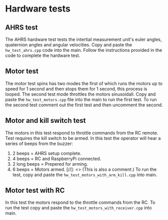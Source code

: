 # Hardware tests

## AHRS test
The AHRS hardware test tests the intertial measurement unit's euler angles, 
quaternion angles and angular velocities. Copy and paste the `hw_test_ahrs.cpp` 
code into the main. Follow the instructions provided in the code to complete the hardware test.

## Motor test
The motor test spins has two modes the first of which runs the motors up to speed for 1 second
and then stops them for 1 second, this process is looped. The second test mode throttles the motors sinusoidall.
Copy and paste the `hw_test_motors.cpp` file into the main to run the first test.
To run the second test comment out the first test and then uncomment the second. 

## Motor and kill switch test
The motors in this test respond to throttle commands from the RC remote. Test requires the kill switch to be armed.
In this test the operator will hear a series of beeps from the buzzer:
  1. 2 beeps = AHRS setup complete.
  2. 4 beeps = RC and RaspberryPi connected.
  3. 2 long beeps = Prepered for arming.
  4. 6 beeps = Motors armed.
[//]: <> (This is also a comment.)
To run the test, copy and paste the `hw_test_motors_with_arm_kill.cpp` into main.

## Motor test with RC
In this test the motors respond to the throttle commands from the RC.
To run the test copy and paste the `hw_test_motors_with_receiver.cpp` into main.
